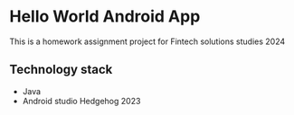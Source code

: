 # Hello World Android App 

This is a homework assignment project for Fintech solutions studies 2024

## Technology stack

- Java
- Android studio Hedgehog 2023

